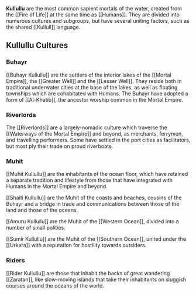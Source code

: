 **Kullullu** are the most common sapient mortals of the water, created from the [[Fire of Life]] at the same time as [[Humans]]. They are divided into numerous cultures and subgroups, but have several uniting factors, such as the shared [[Kullull]] language.

## Kullullu Cultures

### Buhayr
[[Buhayr Kullullu]] are the settlers of the interior lakes of the [[Mortal Empire]], the [[Greater Well]] and the [[Lesser Well]]. They reside both in traditional underwater cities at the base of the lakes, as well as floating townships which are cohabitated with Humans. The Buhayr have adopted a form of [[Al-Khatib]], the ancestor worship common in the Mortal Empire.

### Riverlords
The [[Riverlords]] are a largely-nomadic culture which traverse the [[Waterways of the Mortal Empire]] and beyond, as merchants, ferrymen, and travelling performers. Some have settled in the port cities as facilitators, but most ply their trade on proud riverboats.

### Muhit
[[Muhit Kullullu]] are the inhabitants of the ocean floor, which have retained a separate tradition and lifestyle from those that have integrated with Humans in the Mortal Empire and beyond.

[[Shaiti Kullullu]] are the Muhit of the coasts and beaches, cousins of the Buhayr and a bridge in trade and communications between those of the land and those of the oceans.

[[Amuru Kullullu]] are the Muhit of the [[Western Ocean]], divided into a number of small polities.

[[Sumir Kullullu]] are the Muhit of the [[Southern Ocean]], united under the [[Urkara]] with a reputation for hostility towards outsiders.

### Riders
[[Rider Kullullu]] are those that inhabit the backs of great wandering [[Zaratan]], like slow-moving islands that take their inhabitants on sluggish courses around the oceans of the world.